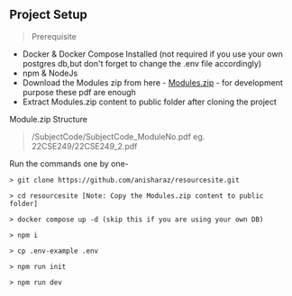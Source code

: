 ## Project Setup

> Prerequisite

- Docker & Docker Compose Installed (not required if you use your own postgres db,but don't forget to change the .env file accordingly)
- npm & NodeJs
- Download the Modules zip from here - [Modules.zip](https://mega.nz/file/vs9CRYJa#GkJBz0S3eYRolVQxLynxVnMroqVpMA0aLhuXkZ-gh5U) - for development purpose these pdf are enough
- Extract Modules.zip content to public folder after cloning the project

Module.zip Structure

> /SubjectCode/SubjectCode_ModuleNo.pdf eg. 22CSE249/22CSE249_2.pdf

Run the commands one by one-

```shell
> git clone https://github.com/anisharaz/resourcesite.git

> cd resourcesite [Note: Copy the Modules.zip content to public folder]

> docker compose up -d (skip this if you are using your own DB)

> npm i

> cp .env-example .env

> npm run init

> npm run dev
```
